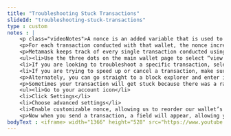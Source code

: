 ```yaml
--- 
title: "Troubleshooting Stuck Transactions"
slideId: "troubleshooting-stuck-transactions"
type : custom     
notes : |
    <p class="videoNotes">A nonce is an added variable that is used to prevent double spending by keeping your transactions ordered. Each transaction per wallet has a unique nonce used to keep this order. If someone was to send their entire wallet balance containing one ether with a low gas fee, and then tries to send that same amount with a higher gas fee, the nonce is the variable assigned to transactions that makes sure they are executed in order, avoiding a double-spend scenario.</p>
    <p>For each transaction conducted with that wallet, the nonce increases by exactly one. It does not skip a number. The transaction with a higher nonce cannot be processed before a transaction with a lower nonce. The practical effect is that these transactions must occur in order. If one gets stuck, the others do too. This must be done in order to avoid double spending. In order to speed up or cancel a transaction, we need to learn how to clear or modify a nonce. But first, we need to know where to find this information.</p>
    <p>Metamask keeps track of every single transaction conducted using the wallet, which can be especially useful in troubleshooting. If you are confused about the status of your transaction, you have a couple of options:</p>
    <ul><li>Use the three dots on the main wallet page to select “view account on Etherscan”. This will take you to a block explorer page that has an overview of all your account activity</li>
    <li>If you are looking to troubleshoot a specific transaction, select it from your transaction history and select “view transaction on Etherscan”</li>
    <li>If you are trying to speed up or cancel a transaction, make sure to note the nonce of the stuck transaction. It must be modified in order for the transaction to become unstuck</li></ul>
    <p>Alternately, you can go straight to a block explorer and enter in your account information, and select the transaction in question. This adds an extra step, but it’s good to know. Block explorers are searchable by address, transaction hash, or block number.</p>
    <p>Sometimes your transaction will get stuck because there was a rapid increase in gas price. Basically, your transaction is in limbo until a miner decides to include it in a block. Your transaction might never get processed if gas prices sustain its increased price. Since you have one stuck transaction, any successive transaction from the same wallet cannot go through. This provision is used to prevent double-spending, and effectively works by numbering the order of the transactions from your wallet. This is the purpose that a nonce serves, a basic order of transactions. To unstick our transaction, we need to reorder the transactions coming from our wallet in order to increase the gas provided to execute the original transaction. To do this we must manually change the nonce of our second transaction:</p>
    <ul><li>Go to your account icon</li>
    <li>Click Settings</li>
    <li>Choose advanced settings</li>
    <li>Enable customizable nonce, allowing us to reorder our wallet’s transactions</li></ul>
    <p>Now when you send a transaction, a field will appear, allowing you to enter a specific nonce. To unstick a transaction, send a very small amount of Eth with the same nonce that is found on the pending transactions using a block explorer. Your transaction with the custom nonce will be processed along with your original transaction, effectively adding gas to the stuck transaction.</p>
bodyText : <iframe> width="1366" height="528" src="https://www.youtube.com/embed/uSp9AcozWro" frameborder="0" allow="accelerometer; autoplay; clipboard-write; encrypted-media; gyroscope; picture-in-picture" allowfullscreen></iframe>
---
```

